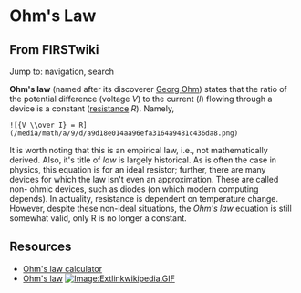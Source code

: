 # Ohm's Law

## From FIRSTwiki

Jump to: navigation, search

**Ohm's law** (named after its discoverer [Georg Ohm](http://www.wikipedia.org/wiki/Georg_Ohm "wikipedia:Georg_Ohm")) states that the ratio of the potential difference (voltage _V_) to the current (_I_) flowing through a device is a constant ([resistance](Resistance "Resistance") _R_). Namely,

```
![{V \\over I} = R](/media/math/a/9/d/a9d18e014aa96efa3164a9481c436da8.png)
```

It is worth noting that this is an empirical law, i.e., not mathematically derived. Also, it's title of _law_ is largely historical. As is often the case in physics, this equation is for an ideal resistor; further, there are many devices for which the law isn't even an approximation. These are called non- ohmic devices, such as diodes (on which modern computing depends). In actuality, resistance is dependent on temperature change. However, despite these non-ideal situations, the _Ohm's law_ equation is still somewhat valid, only R is no longer a constant.

## Resources

- [Ohm's law calculator](http://www.sengpielaudio.com/calculator-ohm.htm "http://www.sengpielaudio.com/calculator-ohm.htm")
- [Ohm's law](http://www.wikipedia.org/wiki/Ohm%27s_law "wikipedia:Ohm's_law") [![Image:Extlinkwikipedia.GIF](/media/c/cb/Extlinkwikipedia.GIF)](Image:Extlinkwikipedia.GIF "Image:Extlinkwikipedia.GIF")
